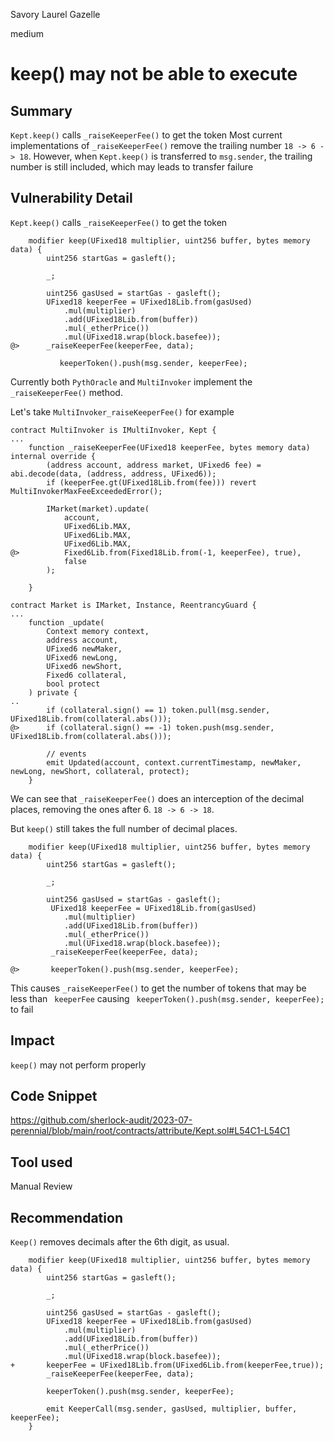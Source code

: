 Savory Laurel Gazelle

medium

# keep() may not be able to execute
## Summary
`Kept.keep()` calls `_raiseKeeperFee()` to get the token
Most current implementations of `_raiseKeeperFee()` remove the trailing number `18 -> 6 -> 18`.
However, when `Kept.keep()` is transferred to `msg.sender`, the trailing number is still included, which may leads to transfer failure

## Vulnerability Detail
`Kept.keep()` calls `_raiseKeeperFee()` to get the token
```solidity
    modifier keep(UFixed18 multiplier, uint256 buffer, bytes memory data) {
        uint256 startGas = gasleft();

        _;

        uint256 gasUsed = startGas - gasleft();
        UFixed18 keeperFee = UFixed18Lib.from(gasUsed)
            .mul(multiplier)
            .add(UFixed18Lib.from(buffer))
            .mul(_etherPrice())
            .mul(UFixed18.wrap(block.basefee));
@>      _raiseKeeperFee(keeperFee, data);

           keeperToken().push(msg.sender, keeperFee);
```

Currently both `PythOracle` and `MultiInvoker` implement the `_raiseKeeperFee()` method.

Let's take `MultiInvoker_raiseKeeperFee()` for example

```solidity
contract MultiInvoker is IMultiInvoker, Kept {
...
    function _raiseKeeperFee(UFixed18 keeperFee, bytes memory data) internal override {
        (address account, address market, UFixed6 fee) = abi.decode(data, (address, address, UFixed6));
        if (keeperFee.gt(UFixed18Lib.from(fee))) revert MultiInvokerMaxFeeExceededError();

        IMarket(market).update(
            account,
            UFixed6Lib.MAX,
            UFixed6Lib.MAX,
            UFixed6Lib.MAX,
@>          Fixed6Lib.from(Fixed18Lib.from(-1, keeperFee), true),
            false
        );

    }

contract Market is IMarket, Instance, ReentrancyGuard {
...
    function _update(
        Context memory context,
        address account,
        UFixed6 newMaker,
        UFixed6 newLong,
        UFixed6 newShort,
        Fixed6 collateral,
        bool protect
    ) private {
..
        if (collateral.sign() == 1) token.pull(msg.sender, UFixed18Lib.from(collateral.abs()));
@>      if (collateral.sign() == -1) token.push(msg.sender, UFixed18Lib.from(collateral.abs()));

        // events
        emit Updated(account, context.currentTimestamp, newMaker, newLong, newShort, collateral, protect);
    }
```

We can see that `_raiseKeeperFee()` does an interception of the decimal places, removing the ones after 6. `18 -> 6 -> 18`.

But `keep()` still takes the full number of decimal places.
```solidity
    modifier keep(UFixed18 multiplier, uint256 buffer, bytes memory data) {
        uint256 startGas = gasleft();

        _;

        uint256 gasUsed = startGas - gasleft();
         UFixed18 keeperFee = UFixed18Lib.from(gasUsed)
            .mul(multiplier)
            .add(UFixed18Lib.from(buffer))
            .mul(_etherPrice())
            .mul(UFixed18.wrap(block.basefee));
         _raiseKeeperFee(keeperFee, data);

@>       keeperToken().push(msg.sender, keeperFee);
```

This causes `_raiseKeeperFee()` to get the number of tokens that may be less than ` keeperFee`
causing ` keeperToken().push(msg.sender, keeperFee);` to fail


## Impact

`keep()` may not perform properly

## Code Snippet

https://github.com/sherlock-audit/2023-07-perennial/blob/main/root/contracts/attribute/Kept.sol#L54C1-L54C1

## Tool used

Manual Review

## Recommendation

`Keep()` removes decimals after the 6th digit, as usual.

```solidity
    modifier keep(UFixed18 multiplier, uint256 buffer, bytes memory data) {
        uint256 startGas = gasleft();

        _;

        uint256 gasUsed = startGas - gasleft();
        UFixed18 keeperFee = UFixed18Lib.from(gasUsed)
            .mul(multiplier)
            .add(UFixed18Lib.from(buffer))
            .mul(_etherPrice())
            .mul(UFixed18.wrap(block.basefee));
+       keeperFee = UFixed18Lib.from(UFixed6Lib.from(keeperFee,true));
        _raiseKeeperFee(keeperFee, data);

        keeperToken().push(msg.sender, keeperFee);

        emit KeeperCall(msg.sender, gasUsed, multiplier, buffer, keeperFee);
    }
```
